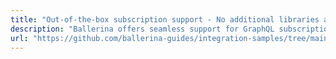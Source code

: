 ```yaml
---
title: "Out-of-the-box subscription support - No additional libraries are needed"
description: "Ballerina offers seamless support for GraphQL subscriptions out-of-the-box, eliminating the need for additional libraries like with Apollo. With Ballerina, you can effortlessly integrate systems like Apache Kafka into your GraphQL subscriptions, enhancing real-time data streaming capabilities. This simplifies development, reduces dependencies, and provides a comprehensive solution for building robust GraphQL subscription-based applications."
url: "https://github.com/ballerina-guides/integration-samples/tree/main/graphql-social-media-service"
---
```

